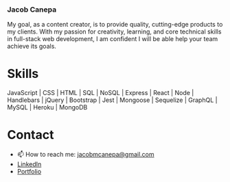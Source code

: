 ### Jacob Canepa
My goal, as a content creator, is to provide quality, cutting-edge products to my clients. With my passion for creativity, learning, and core technical skills in full-stack web development, I am confident I will be able help your team achieve its goals.

# Skills
JavaScript | CSS | HTML | SQL | NoSQL | Express | React | Node | Handlebars | jQuery | Bootstrap | Jest | Mongoose | Sequelize | GraphQL | MySQL | Heroku | MongoDB

# Contact
- 📫 How to reach me: jacobmcanepa@gmail.com
- [LinkedIn](https://www.linkedin.com/in/jacob-canepa-568740198/)
- [Portfolio](https://jacobmcanepa.github.io/portfolio-jacob-canepa/)

